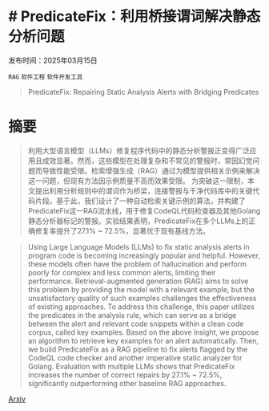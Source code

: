 # # PredicateFix：利用桥接谓词解决静态分析问题

发布时间：2025年03月15日

`RAG` `软件工程` `软件开发工具`

> PredicateFix: Repairing Static Analysis Alerts with Bridging Predicates

# 摘要

> 利用大型语言模型（LLMs）修复程序代码中的静态分析警报正变得广泛应用且成效显著。然而，这些模型在处理复杂和不常见的警报时，常因幻觉问题而导致性能受限。检索增强生成（RAG）通过为模型提供相关示例来解决这一问题，但现有方法因示例质量不高而效果受限。
    为突破这一限制，本文提出利用分析规则中的谓词作为桥梁，连接警报与干净代码库中的关键代码片段。基于此，我们设计了一种自动检索关键示例的算法，并构建了PredicateFix这一RAG流水线，用于修复CodeQL代码检查器及其他Golang静态分析器标记的警报。实验结果表明，PredicateFix在多个LLMs上的正确修复率提升了27.1% ~ 72.5%，显著优于现有基线方法。

> Using Large Language Models (LLMs) to fix static analysis alerts in program code is becoming increasingly popular and helpful. However, these models often have the problem of hallucination and perform poorly for complex and less common alerts, limiting their performance. Retrieval-augmented generation (RAG) aims to solve this problem by providing the model with a relevant example, but the unsatisfactory quality of such examples challenges the effectiveness of existing approaches.
  To address this challenge, this paper utilizes the predicates in the analysis rule, which can serve as a bridge between the alert and relevant code snippets within a clean code corpus, called key examples. Based on the above insight, we propose an algorithm to retrieve key examples for an alert automatically. Then, we build PredicateFix as a RAG pipeline to fix alerts flagged by the CodeQL code checker and another imperative static analyzer for Golang. Evaluation with multiple LLMs shows that PredicateFix increases the number of correct repairs by 27.1% ~ 72.5%, significantly outperforming other baseline RAG approaches.

[Arxiv](https://arxiv.org/abs/2503.12205)